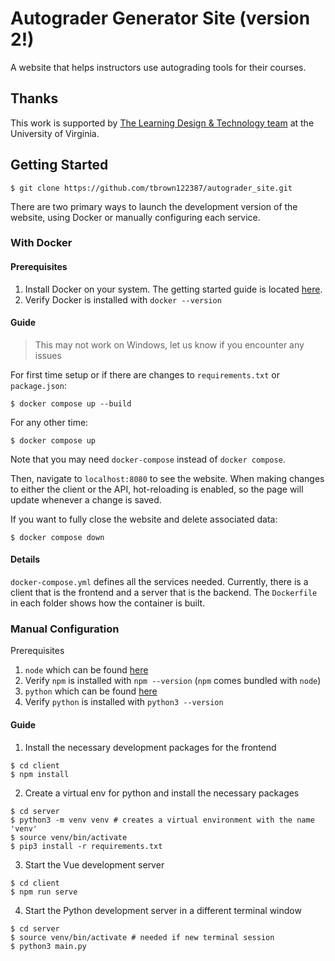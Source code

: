 # Autograder Generator Site (version 2!)

A website that helps instructors use autograding tools for their courses.

## Thanks

This work is supported by [The Learning Design & Technology team](https://learningdesign.as.virginia.edu/) at the University of Virginia.

## Getting Started
```console
$ git clone https://github.com/tbrown122387/autograder_site.git
```

There are two primary ways to launch the development version of the website, using Docker or manually configuring each service.

### With Docker
#### Prerequisites
1. Install Docker on your system. The getting started guide is located [here](https://www.docker.com/get-started).
2. Verify Docker is installed with `docker --version`

#### Guide
> This may not work on Windows, let us know if you encounter any issues
> 
For first time setup or if there are changes to `requirements.txt` or `package.json`:

```console
$ docker compose up --build
```

For any other time:

```console
$ docker compose up
```
Note that you may need `docker-compose` instead of `docker compose`.

Then, navigate to `localhost:8080` to see the website. When making changes to either the client or the API, hot-reloading is enabled, so the page will update whenever a change is saved.

If you want to fully close the website and delete associated data:
```
$ docker compose down
```


#### Details
`docker-compose.yml` defines all the services needed. Currently, there is a client that is the frontend and a server that is the backend. The `Dockerfile` in each folder shows how the container is built.

### Manual Configuration
Prerequisites
1. `node` which can be found [here](https://nodejs.org/en/download/)
2. Verify `npm` is installed with `npm --version` (`npm` comes bundled with `node`)
3. `python` which can be found [here](https://www.python.org/)
4. Verify `python` is installed with `python3 --version`


#### Guide
1. Install the necessary development packages for the frontend
```console
$ cd client
$ npm install
```
2. Create a virtual env for python and install the necessary packages
```console
$ cd server
$ python3 -m venv venv # creates a virtual environment with the name 'venv'
$ source venv/bin/activate
$ pip3 install -r requirements.txt
```

3. Start the Vue development server
```console
$ cd client
$ npm run serve
```

4. Start the Python development server in a different terminal window
```console
$ cd server
$ source venv/bin/activate # needed if new terminal session
$ python3 main.py
```
